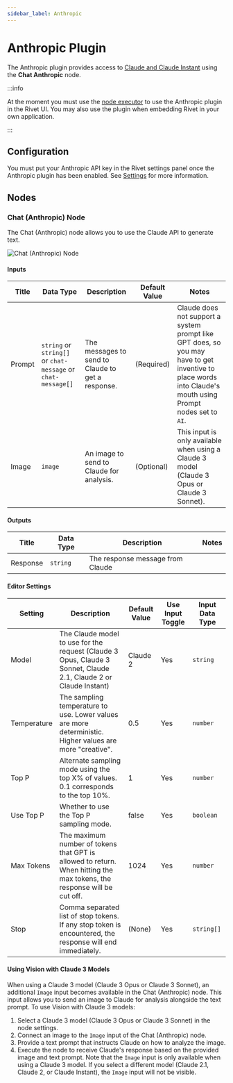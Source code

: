 ```yaml
---
sidebar_label: Anthropic
---
```


# Anthropic Plugin

The Anthropic plugin provides access to [Claude and Claude Instant](https://www.anthropic.com/product) using the
**Chat Anthropic** node.

:::info

At the moment you must use the [node executor](../../executors.md) to use the Anthropic plugin in the Rivet UI. You may also use the plugin when embedding Rivet in your own application.

:::

## Configuration

You must put your Anthropic API key in the Rivet settings panel once the Anthropic plugin has been enabled. See [Settings](../../../getting-started/setup.md) for more information.

## Nodes

### Chat (Anthropic) Node

The Chat (Anthropic) node allows you to use the Claude API to generate text.

![Chat (Anthropic) Node](./assets/chat-anthropic-node.png)

#### Inputs

| Title  | Data Type                                                    | Description                                       | Default Value | Notes                                                                                                                                                      |
| ------ | ------------------------------------------------------------ | ------------------------------------------------- | ------------- | ---------------------------------------------------------------------------------------------------------------------------------------------------------- |
| Prompt | `string` or `string[]` or `chat-message` or `chat-message[]` | The messages to send to Claude to get a response. | (Required)    | Claude does not support a system prompt like GPT does, so you may have to get inventive to place words into Claude's mouth using Prompt nodes set to `AI`. |
| Image | `image` | An image to send to Claude for analysis. | (Optional) | This input is only available when using a Claude 3 model (Claude 3 Opus or Claude 3 Sonnet). |

#### Outputs

| Title    | Data Type | Description                      | Notes |
| -------- | --------- | -------------------------------- | ----- |
| Response | `string`  | The response message from Claude |       |

#### Editor Settings

| Setting     | Description                                                                                                            | Default Value  | Use Input Toggle | Input Data Type |
| ----------- | ---------------------------------------------------------------------------------------------------------------------- | -------------- | ---------------- | --------------- |
| Model       | The Claude model to use for the request (Claude 3 Opus, Claude 3 Sonnet, Claude 2.1, Claude 2 or Claude Instant)       | Claude 2       | Yes              | `string`        |
| Temperature | The sampling temperature to use. Lower values are more deterministic. Higher values are more "creative".               | 0.5            | Yes              | `number`        |
| Top P       | Alternate sampling mode using the top X% of values. 0.1 corresponds to the top 10%.                                    | 1              | Yes              | `number`        |
| Use Top P   | Whether to use the Top P sampling mode.                                                                                | false          | Yes              | `boolean`       |
| Max Tokens  | The maximum number of tokens that GPT is allowed to return. When hitting the max tokens, the response will be cut off. | 1024           | Yes              | `number`        |
| Stop        | Comma separated list of stop tokens. If any stop token is encountered, the response will end immediately.              | (None)         | Yes              | `string[]`      |

#### Using Vision with Claude 3 Models
When using a Claude 3 model (Claude 3 Opus or Claude 3 Sonnet), an additional `Image` input becomes available in the Chat (Anthropic) node. This input allows you to send an image to Claude for analysis alongside the text prompt.
To use Vision with Claude 3 models:
1. Select a Claude 3 model (Claude 3 Opus or Claude 3 Sonnet) in the node settings.
2. Connect an image to the `Image` input of the Chat (Anthropic) node.
3. Provide a text prompt that instructs Claude on how to analyze the image.
4. Execute the node to receive Claude's response based on the provided image and text prompt.
Note that the `Image` input is only available when using a Claude 3 model. If you select a different model (Claude 2.1, Claude 2, or Claude Instant), the `Image` input will not be visible.
